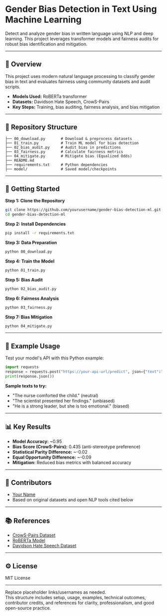 # Gender Bias Detection in Text Using Machine Learning

Detect and analyze gender bias in written language using NLP and deep learning. This project leverages transformer models and fairness audits for robust bias identification and mitigation.

***

## 📝 Overview

This project uses modern natural language processing to classify gender bias in text and evaluates fairness using community datasets and audit scripts.
- **Models Used:** RoBERTa transformer
- **Datasets:** Davidson Hate Speech, CrowS-Pairs
- **Key Steps:** Training, bias auditing, fairness analysis, and bias mitigation

***

## 📂 Repository Structure

```
├── 00_download.py       # Download & preprocess datasets
├── 01_train.py          # Train ML model for bias detection
├── 02_bias_audit.py     # Audit bias in predictions
├── 03_fairness.py       # Calculate fairness metrics
├── 04_mitigate.py       # Mitigate bias (Equalized Odds)
├── README.md
├── requirements.txt     # Python dependencies
├── model/               # Saved model/checkpoints
```

***

## 🚀 Getting Started

**Step 1: Clone the Repository**
```bash
git clone https://github.com/yourusername/gender-bias-detection-ml.git
cd gender-bias-detection-ml
```

**Step 2: Install Dependencies**
```bash
pip install -r requirements.txt
```

**Step 3: Data Preparation**
```bash
python 00_download.py
```

**Step 4: Train the Model**
```bash
python 01_train.py
```

**Step 5: Bias Audit**
```bash
python 02_bias_audit.py
```

**Step 6: Fairness Analysis**
```bash
python 03_fairness.py
```

**Step 7: Bias Mitigation**
```bash
python 04_mitigate.py
```

***

## 🔬 Example Usage

Test your model's API with this Python example:
```python
import requests
response = requests.post("https://your-api-url/predict", json={"text":"Nurses are always women and doctors are always men."})
print(response.json())
```

**Sample texts to try:**
- "The nurse comforted the child." (neutral)
- "The scientist presented her findings." (unbiased)
- "He is a strong leader, but she is too emotional." (biased)

***

## 📊 Key Results

- **Model Accuracy:** ~0.95
- **Bias Score (CrowS-Pairs):** 0.435 (anti-stereotype preference)
- **Statistical Parity Difference:** ~-0.02
- **Equal Opportunity Difference:** ~-0.09
- **Mitigation:** Reduced bias metrics with balanced accuracy

***

## 🤝 Contributors

- [Your Name](https://github.com/meghanasayana)
- Based on original datasets and open NLP tools cited below

***

## 📚 References

- [CrowS-Pairs Dataset](https://github.com/nyu-mll/crows-pairs)
- [RoBERTa Model](https://huggingface.co/roberta-base)
- [Davidson Hate Speech Dataset](https://github.com/meghanasayana/Gender-bias-detection-of-text-using-ML)

***

## ⚙️ License

MIT License

***

Replace placeholder links/usernames as needed.  
This structure includes setup, usage, examples, technical outcomes, contributor credits, and references for clarity, professionalism, and good open-source practice.
